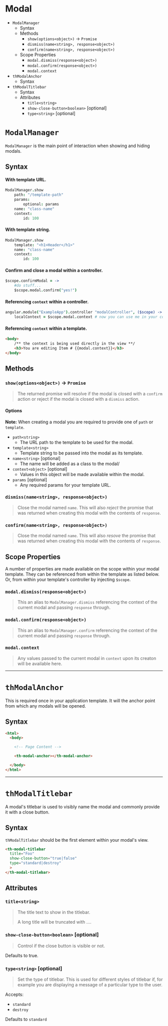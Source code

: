 Modal
===

<!-- TOC depthFrom:1 depthTo:3 withLinks:0 updateOnSave:1 orderedList:0 -->

- `ModalManager`
	- Syntax
	- Methods
		- `show(options<object>)` → `Promise`
		- `dismiss(name<string>, response<object>)`
		- `confirm(name<string>, response<object>)`
	- Scope Properties
		- `modal.dismiss(response<object>)`
		- `modal.confirm(response<object>)`
		- `modal.context`
- `thModalAnchor`
	- Syntax
- `thModalTitlebar`
	- Syntax
	- Attributes
		- `title<string>`
		- `show-close-button<boolean>` [optional]
		- `type<string>` [optional]

<!-- /TOC -->

# `ModalManager`

`ModalManager` is the main point of interaction when showing and hiding modals.

## Syntax

#### With template URL.
```coffeescript
ModalManager.show
	path: "/template-path"
	params:
		optional: params
	name: "class-name"
	context:
		id: 100
```

#### With template string.
```coffeescript
ModalManager.show
	template: "<h1>Header</h1>"
	name: "class-name"
	context:
		id: 100
```

#### Confirm and close a modal within a controller.
```coffeescript
$scope.confirmModal = ->
	#do stuff...
	$scope.modal.confirm("yes!")
```

#### Referencing `context` within a controller.
```coffeescript
angular.module("ExampleApp").controller "modalController", ($scope) ->
	localContext = $scope.modal.context # now you can use me in your controller
```

#### Referencing `context` within a template.
```html
<body>
	/** the context is being used directly in the view **/
	<h3>You are editing Item # {{modal.context}}</h3>
</body>
```

## Methods

### `show(options<object>)` → `Promise`
> The returned promise will resolve if the modal is closed with a `confirm` action or reject if the
> modal is closed with a `dismiss` action.

#### Options
**Note:** When creating a modal you are required to provide one of `path` or `template`.

- `path<string>`
  - The URL path to the template to be used for the modal.
- `template<string>`
  - Template string to be passed into the modal as its template.
- `name<string>` [optional]
  - The name will be added as a class to the modal/
- `context<object>` [optional]
  - Values in this object will be made available within the modal.
- `params` [optional]
  - Any required params for your template URL.

### `dismiss(name<string>, response<object>)`
> Close the modal named `name`. This will also *reject* the promise that was returned when creating
> this modal with the contents of `response`.

### `confirm(name<string>, response<object>)`
> Close the modal named `name`. This will also *resove* the promise that was returned when creating
> this modal with the contents of `response`.

## Scope Properties
A number of properties are made available on the scope within your modal template. They can be
referenced from within the template as listed below. Or, from within your template's controller by
injecting `$scope`.

### `modal.dismiss(response<object>)`
> This an alias to `ModalManager.dismiss` referencing the context of the current modal and passing
> `response` through.

### `modal.confirm(response<object>)`
> This an alias to `ModalManager.confirm` referencing the context of the current modal and passing
> `response` through.

### `modal.context`
> Any values passed to the current modal in `context` upon its creaton will be available here.

---

# `thModalAnchor`

This is required once in your application template. It will the anchor point from which any modals
will be opened.

## Syntax

```html
<html>
  <body>

    <!-- Page Content -->

    <th-modal-anchor></th-modal-anchor>

  </body>
</html>

```

---

# `thModalTitlebar`

A modal's titlebar is used to visibly name the modal and commonly provide it with a close button.

## Syntax

`thModalTitlebar` should be the first element within your modal's view.

```html
<th-modal-titlebar
  title="Foo"
  show-close-button="true|false"
  type="standard|destroy"
  >
</th-modal-titlebar>
```

## Attributes

### `title<string>`
> The title text to show in the titlebar.
>
> A long title will be truncated with ….

### `show-close-button<boolean>` [optional]
> Control if the close button is visible or not.

Defaults to true.

### `type<string>` [optional]
> Set the type of titlebar. This is used for different styles of titlebar if, for example you are
> displaying a message of a particular type to the user.

Accepts:
  - `standard`
  - `destroy`

Defaults to `standard`
